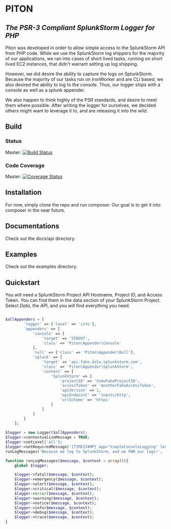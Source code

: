 # PITON
## _The PSR-3 Compliant SplunkStorm Logger for PHP_

Piton was developed in order to allow simple access to the SplunkStorm API from PHP code. While we use the SplunkStorm log shippers for the majority of our applications, we ran into cases of short lived tasks, running on short lived EC2 instances, that didn't warrant setting up log shipping.

However, we did desire the ability to capture the logs on SplunkStorm. Because the majority of our tasks run on IronWorker and are CLI based, we also desired the ability to log to the console. Thus, our logger ships with a console as well as a splunk appender.

We also happen to think highly of the PSR standards, and desire to meet them where possible. After writing the logger for ourselves, we decided others might want to leverage it to, and are releasing it into the wild.

## Build
### Status
Master: [![Build Status](https://travis-ci.org/stechstudio/Piton.svg?branch=master)](https://travis-ci.org/stechstudio/Piton)

### Code Coverage
Master: [![Coverage Status](https://coveralls.io/repos/stechstudio/Piton/badge.png?branch=master)](https://coveralls.io/r/stechstudio/Piton?branch=master)

## Installation
For now, simply clone the repo and run composer. Our goal is to get it into composer in the near future.

## Documentations
Check out the docs/api directory.

## Examples
Check out the examples directory.

## Quickstart
You will need a SplunkStorm Project API Hostname, Project ID, and Access Token. You can find them in the data section of your SplunkStorm Project. Select _Data_, the _API_, and you will find everything you need.
```php

$allAppenders = [
        'logger' => ['level' => 'info'],
        'appenders' => [
            'console' => [
                'target' => 'STDOUT',
                'class' => 'Piton\Appender\Console'
            ],
            'null' => ['class' => 'Piton\Appender\Null'],
            'splunk' => [
                'target' => 'api-fake.data.splunkstorm.com',
                'class' => 'Piton\Appender\SplunkStorm',
                'context' => [
                    'SplunkStorm' => [
                        'projectID' => 'SomeFakeProjectID',
                        'accessToken' => 'AnotherFakeAccessToken',
                        'apiVersion' => 1,
                        'apiEndpoint' => 'inputs/http',
                        'urlScheme' => 'https'
                    ]
                ]
            ]
        ]
    ];

$logger = new Logger($allAppenders);
$logger->contextualizeMessage = TRUE;
$logger->setLevel('all');
$logger->setRequiredMessage('{TIMESTAMP} app="SimpleConsoleLogging" level="{LOGLEVEL}" file="{file}" line={line} class="{class}" msg="{MESSAGE}" ');
runLogMessages('Because we log to SplunkStorm, and we PWN our logs!', ['file'=>__FILE__,'class'=>__CLASS__, 'line'=>__LINE__]);

function runLogMessages($message, $context = array()){
    global $logger;

    $logger->fatal($message, $context);
    $logger->emergency($message, $context);
    $logger->alert($message, $context);
    $logger->critical($message, $context);
    $logger->error($message, $context);
    $logger->warning($message, $context);
    $logger->notice($message, $context);
    $logger->info($message, $context);
    $logger->debug($message, $context);
    $logger->trace($message, $context);
}
```
